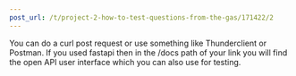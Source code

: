 ```yaml
---
post_url: /t/project-2-how-to-test-questions-from-the-gas/171422/2
---
```

You can do a curl post request or use something like Thunderclient or Postman. If you used fastapi then in the /docs path of your link you will find the open API user interface which you can also use for testing.